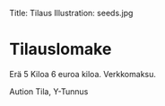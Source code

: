 Title: Tilaus
Illustration: seeds.jpg

# Tilauslomake
Erä 5 Kiloa 6 euroa kiloa.
Verkkomaksu.

Aution Tila, Y-Tunnus
